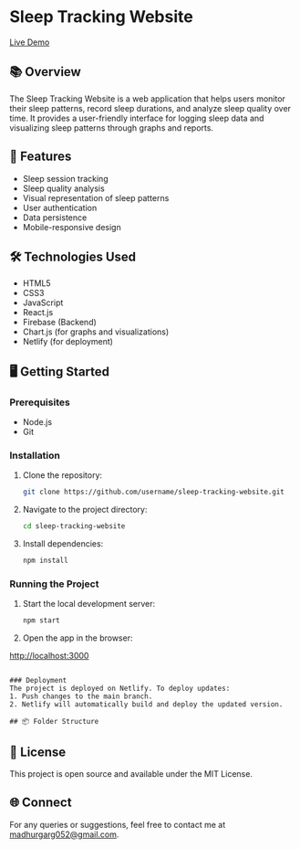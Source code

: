 # Sleep Tracking Website

[Live Demo](https://sleep-trackin.netlify.app/)

## 📚 Overview

The Sleep Tracking Website is a web application that helps users monitor their sleep patterns, record sleep durations, and analyze sleep quality over time. It provides a user-friendly interface for logging sleep data and visualizing sleep patterns through graphs and reports.

## 🚀 Features

* Sleep session tracking
* Sleep quality analysis
* Visual representation of sleep patterns
* User authentication
* Data persistence
* Mobile-responsive design

## 🛠️ Technologies Used

* HTML5
* CSS3
* JavaScript
* React.js
* Firebase (Backend)
* Chart.js (for graphs and visualizations)
* Netlify (for deployment)

## 🖥️ Getting Started

### Prerequisites

* Node.js
* Git

### Installation

1. Clone the repository:

   ```bash
   git clone https://github.com/username/sleep-tracking-website.git
   ```

2. Navigate to the project directory:

   ```bash
   cd sleep-tracking-website
   ```

3. Install dependencies:

   ```bash
   npm install
   ```

### Running the Project

1. Start the local development server:

   ```bash
   npm start
   ```

2. Open the app in the browser:


[http://localhost:3000](http://localhost:3000)

```

### Deployment
The project is deployed on Netlify. To deploy updates:
1. Push changes to the main branch.
2. Netlify will automatically build and deploy the updated version.

## 📦 Folder Structure

```

## 📄 License
This project is open source and available under the MIT License.

## 🌐 Connect
For any queries or suggestions, feel free to contact me at [madhurgarg052@gmail.com](mailto:your-email@example.com).



